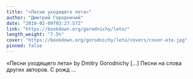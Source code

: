 ```yaml
---
title: "«Песни уходящего лета»"
author: "Дмитрий Городничий"
date: "2019-02-09T03:27:57Z"
link: "https://bookdown.org/gorodnichy/leto/"
length_weight: "7.5%"
cover: "https://bookdown.org/gorodnichy/leto/covers/cover-ete.jpg"
pinned: false
---
```


«Песни уходящего лета» by Dmitry Gorodnichy [...] Песни на слова других авторов. С рожд  ...
